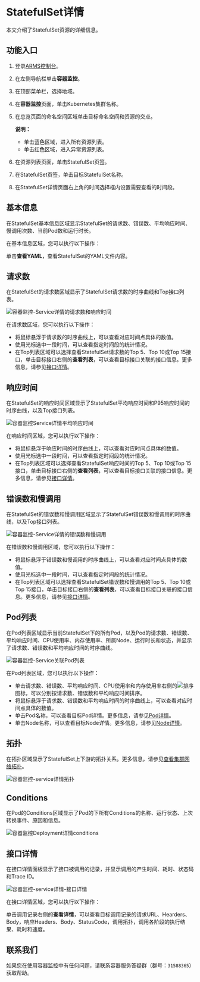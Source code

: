 # StatefulSet详情

本文介绍了StatefulSet资源的详细信息。

## 功能入口

1.  登录[ARMS控制台](https://arms.console.aliyun.com/#/home)。

2.  在左侧导航栏单击**容器监控**。

3.  在顶部菜单栏，选择地域。

4.  在**容器监控**页面，单击Kubernetes集群名称。

5.  在总览页面的命名空间区域单击目标命名空间和资源的交点。

    **说明：**

    -   单击蓝色区域，进入所有资源列表。
    -   单击红色区域，进入异常资源列表。
6.  在资源列表页面，单击StatefulSet页签。

7.  在StatefulSet页签，单击目标StatefulSet名称。

8.  在StatefulSet详情页面右上角的时间选择框内设置需要查看的时间段。


## 基本信息

在StatefulSet基本信息区域显示StatefulSet的请求数、错误数、平均响应时间、慢调用次数、当前Pod数和运行时长。

在基本信息区域，您可以执行以下操作：

单击**查看YAML**，查看StatefulSet的YAML文件内容。

## 请求数

在StatefulSet的请求数区域显示了StatefulSet请求数的时序曲线和Top接口列表。

![容器监控-Service详情的请求数和响应时间](https://static-aliyun-doc.oss-accelerate.aliyuncs.com/assets/img/zh-CN/5067093261/p275743.png)

在请求数区域，您可以执行以下操作：

-   将鼠标悬浮于请求数的时序曲线上，可以查看对应时间点具体的数值。
-   使用光标选中一段时间，可以查看指定时间段的统计情况。
-   在Top列表区域可以选择查看StatefulSet请求数的Top 5、Top 10或Top 15接口，单击目标接口右侧的**查看列表**，可以查看目标接口关联的接口信息。更多信息，请参见[接口详情](#section_nr2_tn5_qr4)。

## 响应时间

在StatefulSet的响应时间区域显示了StatefulSet平均响应时间和P95响应时间的时序曲线，以及Top接口列表。

![容器监控Service详情平均响应时间](https://static-aliyun-doc.oss-accelerate.aliyuncs.com/assets/img/zh-CN/5067093261/p284103.png)

在响应时间区域，您可以执行以下操作：

-   将鼠标悬浮于响应时间的时序曲线上，可以查看对应时间点具体的数值。
-   使用光标选中一段时间，可以查看指定时间段的统计情况。
-   在Top列表区域可以选择查看StatefulSet响应时间的Top 5、Top 10或Top 15接口，单击目标接口右侧的**查看列表**，可以查看目标接口关联的接口信息。更多信息，请参见[接口详情](#section_nr2_tn5_qr4)。

## 错误数和慢调用

在StatefulSet的错误数和慢调用区域显示了StatefulSet错误数和慢调用的时序曲线，以及Top接口列表。

![容器监控-Service详情的错误数和慢调用](https://static-aliyun-doc.oss-accelerate.aliyuncs.com/assets/img/zh-CN/7397912261/p275751.png)

在错误数和慢调用区域，您可以执行以下操作：

-   将鼠标悬浮于错误数和慢调用的时序曲线上，可以查看对应时间点具体的数值。
-   使用光标选中一段时间，可以查看指定时间段的统计情况。
-   在Top列表区域可以选择查看StatefulSet错误数和慢调用的Top 5、Top 10或Top 15接口，单击目标接口右侧的**查看列表**，可以查看目标接口关联的接口信息。更多信息，请参见[接口详情](#section_nr2_tn5_qr4)。

## Pod列表

在Pod列表区域显示当前StatefulSet下的所有Pod，以及Pod的请求数、错误数、平均响应时间、CPU使用率、内存使用率、所属Node、运行时长和状态，并显示了请求数、错误数和平均响应时间的时序曲线。

![容器监控-Service关联Pod列表](https://static-aliyun-doc.oss-accelerate.aliyuncs.com/assets/img/zh-CN/5067093261/p275739.png)

在Pod列表区域，您可以执行以下操作：

-   单击请求数、错误数、平均响应时间、CPU使用率和内存使用率右侧的![排序](https://static-aliyun-doc.oss-accelerate.aliyuncs.com/assets/img/zh-CN/8987912261/p278362.png)图标，可以分别按请求数、错误数和平均响应时间排序。
-   将鼠标悬浮于请求数、错误数和平均响应时间的时序曲线上，可以查看对应时间点具体的数值。
-   单击Pod名称，可以查看目标Pod详情。更多信息，请参见[Pod详情](/cn.zh-CN/容器监控/使用教程/查看资源信息/Pod详情.md)。
-   单击Node名称，可以查看目标Node详情。更多信息，请参见[Node详情](/cn.zh-CN/容器监控/使用教程/查看资源信息/Node详情.md)。

## 拓扑

在拓扑区域显示了StatefulSet上下游的拓扑关系。更多信息，请参见[查看集群网络拓扑](/cn.zh-CN/容器监控/使用教程/探索/查看集群网络拓扑.md)。

![容器监控-service详情拓扑](https://static-aliyun-doc.oss-accelerate.aliyuncs.com/assets/img/zh-CN/5067093261/p278369.png)

## Conditions

在Pod的Conditions区域显示了Pod的下所有Conditions的名称、运行状态、上次转换事件、原因和信息。

![容器监控Deployment详情conditions](https://static-aliyun-doc.oss-accelerate.aliyuncs.com/assets/img/zh-CN/0048093261/p280271.png)

## 接口详情

在接口详情面板显示了接口被调用的记录，并显示调用的产生时间、耗时、状态码和Trace ID。

![容器监控-service详情-接口详情](https://static-aliyun-doc.oss-accelerate.aliyuncs.com/assets/img/zh-CN/7397912261/p278370.png)

在接口详情区域，您可以执行以下操作：

单击调用记录右侧的**查看详情**，可以查看目标调用记录的请求URL、Hearders、Body，响应Headers、Body、StatusCode，调用拓扑，调用各阶段的执行结果、耗时和速度。

## 联系我们

如果您在使用容器监控中有任何问题，请联系容器服务答疑群（群号：`31588365`）获取帮助。

